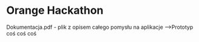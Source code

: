 # Orange Hackathon
Dokumentacja.pdf - plik z opisem całego pomysłu na aplikacje
-->Prototyp
    coś
    coś
    coś

  
